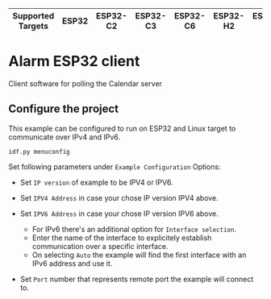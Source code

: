 | Supported Targets | ESP32 | ESP32-C2 | ESP32-C3 | ESP32-C6 | ESP32-H2 | ESP32-S2 | ESP32-S3 | Linux |
| ----------------- | ----- | -------- | -------- | -------- | -------- | -------- | -------- | ----- |


# Alarm ESP32 client

Client software for polling the Calendar server

## Configure the project
This example can be configured to run on ESP32 and Linux target to communicate over IPv4 and IPv6.

```
idf.py menuconfig
```

Set following parameters under ```Example Configuration``` Options:

* Set `IP version` of example to be IPV4 or IPV6.

* Set `IPV4 Address` in case your chose IP version IPV4 above.

* Set `IPV6 Address` in case your chose IP version IPV6 above.
    * For IPv6 there's an additional option for ```Interface selection```.
    * Enter the name of the interface to explicitely establish communication over a specific interface.
    * On selecting ```Auto``` the example will find the first interface with an IPv6 address and use it.

* Set `Port` number that represents remote port the example will connect to.
